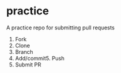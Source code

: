 # practice
A practice repo for submitting pull requests

1. Fork
2. Clone
3. Branch
4. Add/commit5. Push
5. Submit PR
